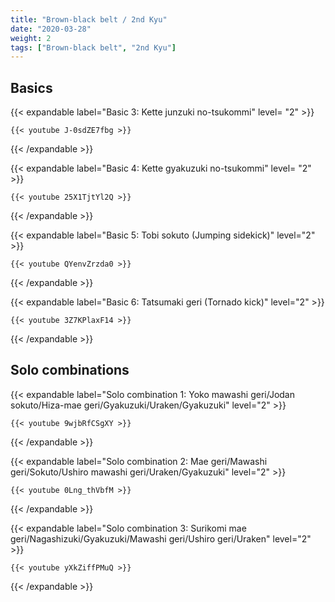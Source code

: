 ```yaml
---
title: "Brown-black belt / 2nd Kyu"
date: "2020-03-28"
weight: 2
tags: ["Brown-black belt", "2nd Kyu"]
---
```


## Basics

{{< expandable label="Basic 3: Kette junzuki no-tsukommi" level= "2" >}}

    {{< youtube J-0sdZE7fbg >}}

{{< /expandable >}}


{{< expandable label="Basic 4: Kette gyakuzuki no-tsukommi" level= "2" >}}

    {{< youtube 25X1TjtYl2Q >}}

{{< /expandable >}}


{{< expandable label="Basic 5: Tobi sokuto (Jumping sidekick)" level="2" >}}

    {{< youtube QYenvZrzda0 >}}

{{< /expandable >}}


{{< expandable label="Basic 6: Tatsumaki geri (Tornado kick)" level="2" >}}

    {{< youtube 3Z7KPlaxF14 >}}

{{< /expandable >}}


## Solo combinations



{{< expandable label="Solo combination 1: Yoko mawashi geri/Jodan sokuto/Hiza-mae geri/Gyakuzuki/Uraken/Gyakuzuki" level="2" >}}

    {{< youtube 9wjbRfCSgXY >}}

{{< /expandable >}}



{{< expandable label="Solo combination 2: Mae geri/Mawashi geri/Sokuto/Ushiro mawashi geri/Uraken/Gyakuzuki" level="2" >}}

    {{< youtube 0Lng_thVbfM >}}

{{< /expandable >}}


{{< expandable label="Solo combination 3: Surikomi mae geri/Nagashizuki/Gyakuzuki/Mawashi geri/Ushiro geri/Uraken" level="2" >}}

    {{< youtube yXkZiffPMuQ >}}

{{< /expandable >}}



